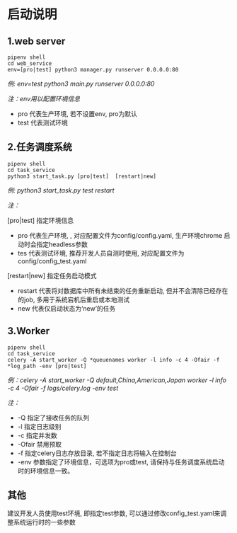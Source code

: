 # 启动说明
## 1.web server
```
pipenv shell
cd web_service
env=[pro|test] python3 manager.py runserver 0.0.0.0:80
```
*例: env=test python3 main.py runserver 0.0.0.0:80* 

*注：env用以配置环境信息*
- pro 代表生产环境, 若不设置env, pro为默认
- test 代表测试环境


## 2.任务调度系统
```
pipenv shell
cd task_service
python3 start_task.py [pro|test]  [restart|new]
```
*例: python3 start_task.py test restart* 

*注：*

[pro|test] 指定环境信息 
- pro 代表生产环境, , 对应配置文件为config/config.yaml, 生产环境chrome 启动时会指定headless参数
- tes 代表测试环境, 推荐开发人员自测时使用, 对应配置文件为config/config_test.yaml  

[restart|new] 指定任务启动模式
- restart 代表将对数据库中所有未结束的任务重新启动, 但并不会清除已经存在的job, 多用于系统宕机后重启或本地测试
- new 代表仅启动状态为‘new’的任务 

## 3.Worker
```
pipenv shell
cd task_service
celery -A start_worker -Q *queuenames worker -l info -c 4 -Ofair -f *log_path -env [pro|test]
```
*例：celery -A start_worker -Q default,China,American,Japan worker -l info -c 4 -Ofair -f logs/celery.log -env test*

*注：*
- -Q 指定了接收任务的队列
- -l 指定日志级别
- -c 指定并发数
- -Ofair 禁用预取
- -f 指定celery日志存放目录, 若不指定日志将输入在控制台
- -env 参数指定了环境信息，可选项为pro或test, 请保持与任务调度系统启动时的环境信息一致。

## 其他
建议开发人员使用test环境, 即指定test参数, 可以通过修改config_test.yaml来调整系统运行时的一些参数